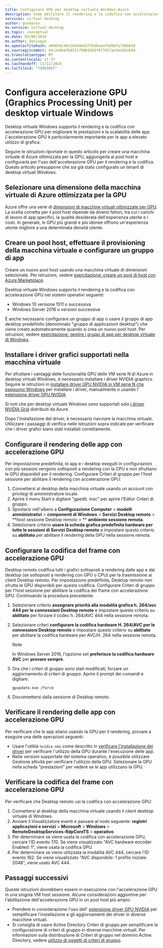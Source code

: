 ```yaml
---
title: Configurare GPU per desktop virtuale Windows-Azure
description: Come abilitare il rendering e la codifica con accelerazione GPU nel desktop virtuale di Windows.
services: virtual-desktop
author: gundarev
ms.service: virtual-desktop
ms.topic: conceptual
ms.date: 05/06/2019
ms.author: denisgun
ms.openlocfilehash: a0965dc4011b449e617f6dbaeafb68bfa796b620
ms.sourcegitcommit: 44c2a964fb8521f9961928f6f7457ae3ed362694
ms.translationtype: MT
ms.contentlocale: it-IT
ms.lasthandoff: 11/12/2019
ms.locfileid: "73953957"
---
```

# <a name="configure-graphics-processing-unit-gpu-acceleration-for-windows-virtual-desktop"></a>Configura accelerazione GPU (Graphics Processing Unit) per desktop virtuale Windows

Desktop virtuale Windows supporta il rendering e la codifica con accelerazione GPU per migliorare le prestazioni e la scalabilità delle app. L'accelerazione GPU è particolarmente importante per le app a elevato utilizzo di grafica.

Seguire le istruzioni riportate in questo articolo per creare una macchina virtuale di Azure ottimizzata per la GPU, aggiungerla al pool host e configurarla per l'uso dell'accelerazione GPU per il rendering e la codifica. Questo articolo presuppone che sia già stato configurato un tenant di desktop virtuali Windows.

## <a name="select-a-gpu-optimized-azure-virtual-machine-size"></a>Selezionare una dimensione della macchina virtuale di Azure ottimizzata per la GPU

Azure offre una serie di [dimensioni di macchine virtuali ottimizzate per GPU](/azure/virtual-machines/windows/sizes-gpu). La scelta corretta per il pool host dipende da diversi fattori, tra cui i carichi di lavoro di app specifici, la qualità desiderata dell'esperienza utente e i costi. In generale, le GPU più grandi e più idonee offrono un'esperienza utente migliore a una determinata densità utente.

## <a name="create-a-host-pool-provision-your-virtual-machine-and-configure-an-app-group"></a>Creare un pool host, effettuare il provisioning della macchina virtuale e configurare un gruppo di app

Creare un nuovo pool host usando una macchina virtuale di dimensioni selezionate. Per istruzioni, vedere [esercitazione: creare un pool di host con Azure Marketplace](/azure/virtual-desktop/create-host-pools-azure-marketplace).

Desktop virtuale Windows supporta il rendering e la codifica con accelerazione GPU nei sistemi operativi seguenti:

* Windows 10 versione 1511 o successiva
* Windows Server 2016 o versioni successive

È anche necessario configurare un gruppo di app o usare il gruppo di app desktop predefinito (denominato "gruppo di applicazioni desktop") che viene creato automaticamente quando si crea un nuovo pool host. Per istruzioni, vedere [esercitazione: gestire i gruppi di app per desktop virtuale di Windows](/azure/virtual-desktop/manage-app-groups).

## <a name="install-supported-graphics-drivers-in-your-virtual-machine"></a>Installare i driver grafici supportati nella macchina virtuale

Per sfruttare i vantaggi delle funzionalità GPU delle VM serie N di Azure in desktop virtuali Windows, è necessario installare i driver NVIDIA graphics. Seguire le istruzioni in [installare driver GPU NVIDIA in VM serie N che eseguono Windows](/azure/virtual-machines/windows/n-series-driver-setup) per installare i driver, manualmente o usando l' [estensione driver GPU NVIDIA](/azure/virtual-machines/extensions/hpccompute-gpu-windows).

Si noti che per desktop virtuale Windows sono supportati solo [i driver NVIDIA Grid](/azure/virtual-machines/windows/n-series-driver-setup#nvidia-grid-drivers) distribuiti da Azure.

Dopo l'installazione del driver, è necessario riavviare la macchina virtuale. Utilizzare i passaggi di verifica nelle istruzioni sopra indicate per verificare che i driver grafici siano stati installati correttamente.

## <a name="configure-gpu-accelerated-app-rendering"></a>Configurare il rendering delle app con accelerazione GPU

Per impostazione predefinita, le app e i desktop eseguiti in configurazioni con più sessioni vengono sottoposti a rendering con la CPU e non sfruttano le GPU disponibili per il rendering. Configurare Criteri di gruppo per l'host sessione per abilitare il rendering con accelerazione GPU:

1. Connettersi al desktop della macchina virtuale usando un account con privilegi di amministratore locale.
2. Aprire il menu Start e digitare "gpedit. msc" per aprire l'Editor Criteri di gruppo.
3. Spostarsi nell'albero a **Configurazione Computer** > **modelli amministrativi** > **componenti di Windows** > **Servizi Desktop remoto** > **host sessione Desktop remoto > ** **ambiente sessione remota**.
4. Selezionare criterio **usare la scheda grafica predefinita hardware per tutte le sessioni di Servizi Desktop remoto** e impostare questo criterio su **abilitato** per abilitare il rendering della GPU nella sessione remota.

## <a name="configure-gpu-accelerated-frame-encoding"></a>Configurare la codifica del frame con accelerazione GPU

Desktop remoto codifica tutti i grafici sottoposti a rendering dalle app e dai desktop (se sottoposti a rendering con GPU o CPU) per la trasmissione ai client Desktop remoto. Per impostazione predefinita, Desktop remoto non sfrutta le GPU disponibili per questa codifica. Configurare Criteri di gruppo per l'host sessione per abilitare la codifica dei frame con accelerazione GPU. Continuando la procedura precedente:

1. Selezionare criterio **assegnare priorità alla modalità grafica h. 264/avc 444 per le connessioni Desktop remoto** e impostare questo criterio su **abilitato** per forzare il codec h. 264/AVC 444 nella sessione remota.
2. Selezionare criteri **configurare la codifica hardware H. 264/AVC per le connessioni Desktop remoto** e impostare questo criterio su **abilitato** per abilitare la codifica hardware per AVC/H. 264 nella sessione remota.

    >[!NOTE]
    >In Windows Server 2016, l'opzione set **preferisce la codifica hardware AVC** per **provare sempre**.

3. Ora che i criteri di gruppo sono stati modificati, forzare un aggiornamento di criteri di gruppo. Aprire il prompt dei comandi e digitare:

    ```batch
    gpupdate.exe /force
    ```

4. Disconnettersi dalla sessione di Desktop remoto.

## <a name="verify-gpu-accelerated-app-rendering"></a>Verificare il rendering delle app con accelerazione GPU

Per verificare che le app stiano usando la GPU per il rendering, provare a eseguire una delle operazioni seguenti:

* Usare l'utilità `nvidia-smi` come descritto in [verificare l'installazione del driver](/azure/virtual-machines/windows/n-series-driver-setup#verify-driver-installation) per verificare l'utilizzo della GPU durante l'esecuzione delle app.
* Nelle versioni supportate del sistema operativo, è possibile utilizzare Gestione attività per verificare l'utilizzo della GPU. Selezionare la GPU nella scheda "prestazioni" per vedere se le app utilizzano la GPU.

## <a name="verify-gpu-accelerated-frame-encoding"></a>Verificare la codifica del frame con accelerazione GPU

Per verificare che Desktop remoto usi la codifica con accelerazione GPU:

1. Connettersi al desktop della macchina virtuale usando il client desktop virtuale di Windows.
2. Avviare il Visualizzatore eventi e passare al nodo seguente: **registri applicazioni e servizi** > **Microsoft** > **Windows** > **RemoteDesktopServices-RdpCoreTS** > **operativo**
3. Per determinare se viene usata la codifica con accelerazione GPU, cercare l'ID evento 170. Se viene visualizzato "AVC hardware encoder Enabled: 1", viene usata la codifica GPU.
4. Per determinare se viene utilizzata la modalità AVC 444, cercare l'ID evento 162. Se viene visualizzato "AVC disponibile: 1 profilo iniziale: 2048", viene usato AVC 444.

## <a name="next-steps"></a>Passaggi successivi

Queste istruzioni dovrebbero essere in esecuzione con l'accelerazione GPU in una singola VM host sessione. Alcune considerazioni aggiuntive per l'abilitazione dell'accelerazione GPU in un pool host più ampio:

* Prendere in considerazione l'uso dell' [estensione driver GPU NVIDIA](/azure/virtual-machines/extensions/hpccompute-gpu-windows) per semplificare l'installazione e gli aggiornamenti dei driver in diverse macchine virtuali.
* Si consiglia di usare Active Directory Criteri di gruppo per semplificare la configurazione di criteri di gruppo in diverse macchine virtuali. Per informazioni sulla distribuzione di Criteri di gruppo nel dominio Active Directory, vedere [utilizzo di oggetti di criteri di gruppo](https://go.microsoft.com/fwlink/p/?LinkId=620889).
